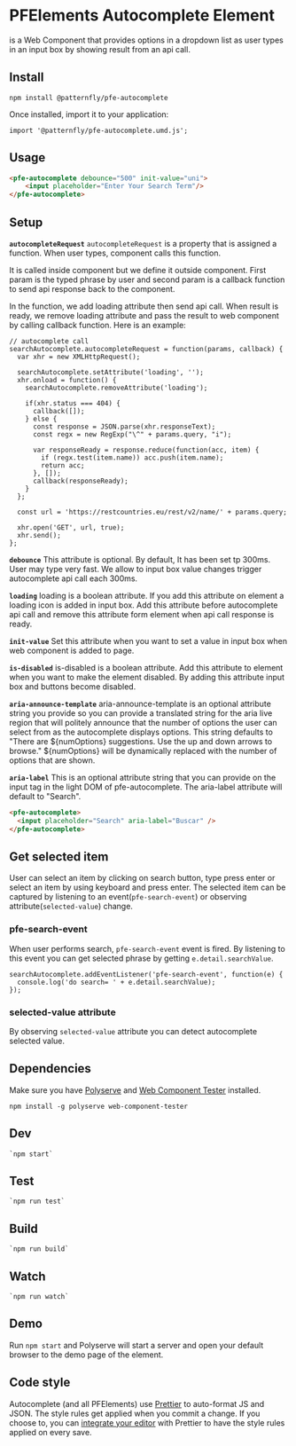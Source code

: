 # PFElements Autocomplete Element

<pfe-autocomplete> is a Web Component that provides options in a dropdown list as user types in an input box by showing result from an api call.

## Install
```
npm install @patternfly/pfe-autocomplete
```


Once installed, import it to your application:
```
import '@patternfly/pfe-autocomplete.umd.js';
```

## Usage
```html
<pfe-autocomplete debounce="500" init-value="uni">
    <input placeholder="Enter Your Search Term"/>
</pfe-autocomplete>
```

## Setup

**`autocompleteRequest`**
`autocompleteRequest` is a property that is assigned a function. When user types, component calls this function.

It is called inside component but we define it outside component. First param is the typed phrase by user and second param is a callback function to send api response back to the component.

In the function, we add loading attribute then send api call.  When result is ready, we remove loading attribute and  pass the result to web component by calling callback function. Here is an example:

```
// autocomplete call
searchAutocomplete.autocompleteRequest = function(params, callback) {
  var xhr = new XMLHttpRequest();

  searchAutocomplete.setAttribute('loading', '');
  xhr.onload = function() {
    searchAutocomplete.removeAttribute('loading');

    if(xhr.status === 404) {
      callback([]);
    } else {
      const response = JSON.parse(xhr.responseText);
      const regx = new RegExp("\^" + params.query, "i");

      var responseReady = response.reduce(function(acc, item) {
        if (regx.test(item.name)) acc.push(item.name);
        return acc;
      }, []);
      callback(responseReady);
    }
  };

  const url = 'https://restcountries.eu/rest/v2/name/' + params.query;

  xhr.open('GET', url, true);
  xhr.send();
};
```

**`debounce`**
This attribute is optional. By default, It has been set tp 300ms. User may type very fast. We allow to input box value changes trigger autocomplete api call each 300ms.

**`loading`**
loading is a boolean attribute. If you add this attribute on element a loading icon is added in input box. Add this attribute before autocomplete api call and remove this attribute form element when api call response is ready.

**`init-value`**
Set this attribute when you want to set a value in input box when web component is added to page.

**`is-disabled`**
is-disabled is a boolean attribute. Add this attribute to element when you want to make the element disabled. By adding this attribute input box and buttons become disabled.

**`aria-announce-template`**
aria-announce-template is an optional attribute string you provide so you can provide a translated string for the aria live region that will politely announce that the number of options the user can select from as the autocomplete displays options. This string defaults to "There are ${numOptions} suggestions. Use the up and down arrows to browse." ${numOptions} will be dynamically replaced with the number of options that are shown.

**`aria-label`**
This is an optional attribute string that you can provide on the input tag in the light DOM of pfe-autocomplete. The aria-label attribute will default to "Search".

```html
<pfe-autocomplete>
  <input placeholder="Search" aria-label="Buscar" />
</pfe-autocomplete>
```

## Get selected item
User can select an item by clicking on search button, type press enter or select an item by using keyboard and press enter. The selected item can be captured by listening to an event(`pfe-search-event`) or observing attribute(`selected-value`) change.

### pfe-search-event
When user performs search, `pfe-search-event` event is fired. By listening to this event you can get selected phrase by getting `e.detail.searchValue`.

```
searchAutocomplete.addEventListener('pfe-search-event', function(e) {
  console.log('do search= ' + e.detail.searchValue);
});
```

### selected-value attribute
By observing `selected-value` attribute you can detect autocomplete selected value.

## Dependencies

Make sure you have [Polyserve][polyserve] and [Web Component Tester][web-component-tester] installed.

`npm install -g polyserve web-component-tester`

## Dev

    `npm start`

## Test

    `npm run test`

## Build

    `npm run build`

## Watch

    `npm run watch`

## Demo

Run `npm start` and Polyserve will start a server and open your default browser to the demo page of the element.

## Code style

Autocomplete (and all PFElements) use [Prettier][prettier] to auto-format JS and JSON.  The style rules get applied when you commit a change.  If you choose to, you can [integrate your editor][prettier-ed] with Prettier to have the style rules applied on every save.

[prettier]: https://github.com/prettier/prettier/
[prettier-ed]: https://github.com/prettier/prettier/#editor-integration
[polyserve]: https://github.com/Polymer/polyserve
[web-component-tester]: https://github.com/Polymer/web-component-tester
